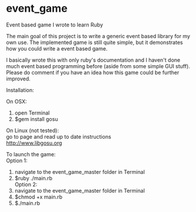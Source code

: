 event_game
==========

Event based game I wrote to learn Ruby

The main goal of this project is to write a generic event based library for my own use.
The implemented game is still quite simple, but it demonstrates how you could write a event based game.

I basically wrote this with only ruby's documentation and I haven't done much event based programming before (aside from some simple GUI stuff). Please do comment if you have an idea how this game could be further improved.

Installation:

On OSX:

1. open Terminal  
2. $gem install gosu  

On Linux (not tested):  
go to page and read up to date instructions  
http://www.libgosu.org  

To launch the game:  
Option 1:  
1. navigate to the event_game_master folder in Terminal  
2. $ruby ./main.rb  
Option 2:  
1. navigate to the event_game_master folder in Terminal  
2. $chmod +x main.rb  
3. $./main.rb  
